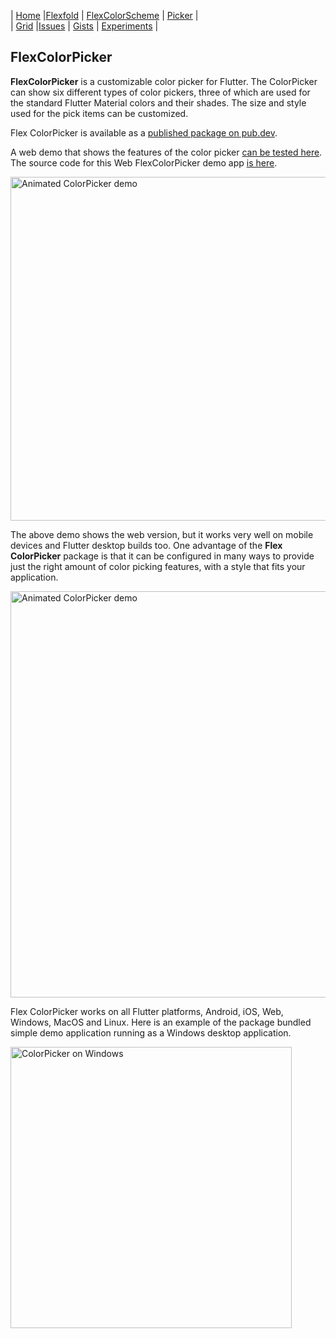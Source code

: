 | [Home](readme)   |[Flexfold](flexfold)    | [FlexColorScheme](colorscheme) | [Picker](colorpicker)      |  
| [Grid](gridview) |[Issues](flutterissues) | [Gists](gists)                 | [Experiments](experiments) |

## FlexColorPicker

**FlexColorPicker** is a customizable color picker for Flutter. The ColorPicker can show six different types of 
color pickers, three of which are used for the standard Flutter Material colors and their shades. 
The size and style used for the pick items can be customized.

Flex ColorPicker is available as a [published package on pub.dev](https://pub.dev/packages/flex_color_picker).

A web demo that shows the features of the color picker [can be tested here](http://rydmike.com/democolorpicker).
The source code for this Web FlexColorPicker demo app [is here](https://github.com/rydmike/color_picker_demo).

<img src="https://rydmike.com/assets/ColorPickerWeb.gif?raw=true" alt="Animated ColorPicker demo" width="550"/>

The above demo shows the web version, but it works very well on mobile devices and Flutter desktop builds too.
One advantage of the **Flex ColorPicker** package is that it can be configured in many ways to provide just 
the right amount of color picking features, with a style that fits your application.

<img src="https://rydmike.com/assets/ColorPickerAllSize50.png?raw=true" width="650" alt="Animated ColorPicker demo"/>

Flex ColorPicker works on all Flutter platforms, Android, iOS, Web, Windows, MacOS and Linux. Here is an
example of the package bundled simple demo application running as a Windows desktop application.

<img src="https://github.com/rydmike/flex_color_picker/blob/master/resources/ColorPickerEnterCode.gif?raw=true" alt="ColorPicker on Windows" width="450"/>
